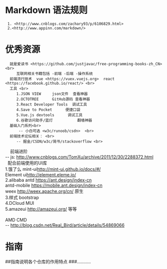 # Markdown  语法规则
     1. <http://www.cnblogs.com/zachary93/p/6106829.html>
     2.<http://www.appinn.com/markdown/>
# 优秀资源
      就是爱读书 <https://github.com/justjavac/free-programming-books-zh_CN> <br>
         互联网相关书籍包括 -前端 -后端 -操作系统
      前端流行技术  vue <https://vuex.vuejs.org>  react <https://facebook.github.io/react/> <br>
      工具 <br>
         1.JSON VIEW     json文件  查看神器
         2.OCTOTREE      GitHub源码 查看神器
         3.React Developer Tools  调试工具
         4.Save to Pocket      便捷口袋
         5.Vue.js devtools      调试工具
         6.谷歌访问助手/蓝灯           翻墙神器
      基础入门系列<br>
          -- 小白可选 <w3c/runoob/csdn>  <br>
      前端技术论坛相关： <br>
         -- 掘金/CSDN/w3c/简书/stackoverflow <br>
     前端进阶  <br>
         -- js: <http://www.cnblogs.com/TomXu/archive/2011/12/30/2288372.html> <br>   
      配合前端使用的UI库 <br>
        1.饿了么 mint-ui<http://mint-ui.github.io/docs/#/> <br>
              Element ui<http://element.eleme.io/><br>
        2.alibaba antd <https://ant.design/index-cn> <br>
            antd-mobile <https://mobile.ant.design/index-cn><br>
            weex  <http://weex.apache.org/cn/>  原生<br>
        3.样式 bootstrap  <br>
        4.DCloud  MUI  <br>
        5.amazeui <http://amazeui.org/>  等等   <br>    
     AMD CMD <br>
          -- <http://blog.csdn.net/Real_Bird/article/details/54869066><br>
      
      
# 指南
##指南说明各个仓库的作用特点
###...........
